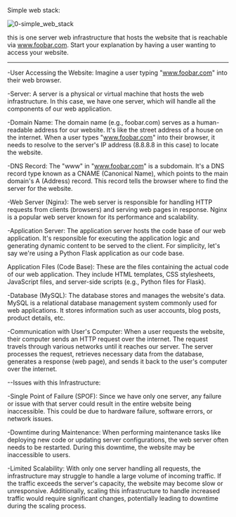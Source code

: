 Simple web stack:

![0-simple_web_stack](https://github.com/mg5714/alx-system_engineering-devops/assets/121095012/2f4012bc-e4f6-4f23-8756-b04b3c505811)


 this is one server web infrastructure that hosts the website that is reachable via www.foobar.com. Start your explanation by having a user wanting to access your website.

------------------------------------------------------------------------------------------------------------------------------------------------------

-User Accessing the Website:
Imagine a user typing "www.foobar.com" into their web browser.

-Server:
A server is a physical or virtual machine that hosts the web infrastructure. In this case, we have one server, which will handle all the components of our web application.

-Domain Name:
The domain name (e.g., foobar.com) serves as a human-readable address for our website. It's like the street address of a house on the internet. When a user types "www.foobar.com" into their browser, it needs to resolve to the server's IP address (8.8.8.8 in this case) to locate the website.

-DNS Record:
The "www" in "www.foobar.com" is a subdomain. It's a DNS record type known as a CNAME (Canonical Name), which points to the main domain's A (Address) record. This record tells the browser where to find the server for the website.

-Web Server (Nginx):
The web server is responsible for handling HTTP requests from clients (browsers) and serving web pages in response. Nginx is a popular web server known for its performance and scalability.

-Application Server:
The application server hosts the code base of our web application. It's responsible for executing the application logic and generating dynamic content to be served to the client. For simplicity, let's say we're using a Python Flask application as our code base.

Application Files (Code Base):
These are the files containing the actual code of our web application. They include HTML templates, CSS stylesheets, JavaScript files, and server-side scripts (e.g., Python files for Flask).

-Database (MySQL):
The database stores and manages the website's data. MySQL is a relational database management system commonly used for web applications. It stores information such as user accounts, blog posts, product details, etc.

-Communication with User's Computer:
When a user requests the website, their computer sends an HTTP request over the internet. The request travels through various networks until it reaches our server. The server processes the request, retrieves necessary data from the database, generates a response (web page), and sends it back to the user's computer over the internet.

--Issues with this Infrastructure:

-Single Point of Failure (SPOF):
Since we have only one server, any failure or issue with that server could result in the entire website being inaccessible. This could be due to hardware failure, software errors, or network issues.

-Downtime during Maintenance:
When performing maintenance tasks like deploying new code or updating server configurations, the web server often needs to be restarted. During this downtime, the website may be inaccessible to users.

-Limited Scalability:
With only one server handling all requests, the infrastructure may struggle to handle a large volume of incoming traffic. If the traffic exceeds the server's capacity, the website may become slow or unresponsive. Additionally, scaling this infrastructure to handle increased traffic would require significant changes, potentially leading to downtime during the scaling process.
